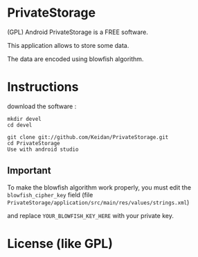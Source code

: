 PrivateStorage
===

(GPL) Android PrivateStorage is a FREE software.

This application allows to store some data.

The data are encoded using blowfish algorithm.


Instructions
============


download the software :

	mkdir devel
	cd devel
	
	git clone git://github.com/Keidan/PrivateStorage.git
	cd PrivateStorage
 	Use with android studio 
	
Important
-------
To make the blowfish algorithm work properly, you must edit the ``blowfish_cipher_key`` field (file ``PrivateStorage/application/src/main/res/values/strings.xml``) 

and replace ``YOUR_BLOWFISH_KEY_HERE`` with your private key.


License (like GPL)
==================
